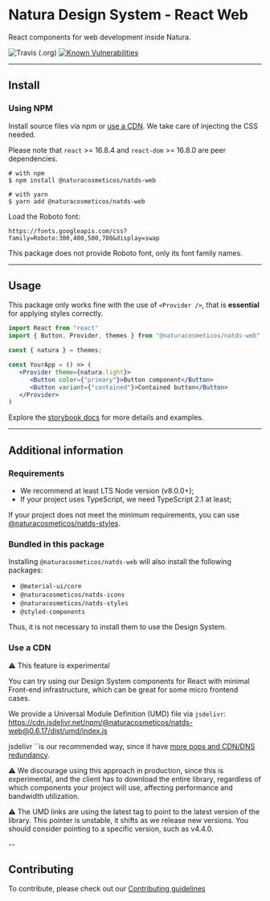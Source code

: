 # Natura Design System - React Web

React components for web development inside Natura.

![Travis (.org)](https://img.shields.io/travis/natura-cosmeticos/natds-js.svg)
[![Known Vulnerabilities](https://snyk.io/test/github/natura-cosmeticos/natds-js/badge.svg?targetFile=package.json)](https://snyk.io/test/github/natura-cosmeticos/natds-js?targetFile=package.json)

---

## Install

### Using NPM

Install source files via npm or [use a CDN](#use-a-cdn). We take care of injecting the CSS needed.

Please note that `react` >= 16.8.4 and `react-dom` >= 16.8.0 are peer dependencies.

```shell script
# with npm
$ npm install @naturacosmeticos/natds-web

# with yarn
$ yarn add @naturacosmeticos/natds-web
```

Load the Roboto font:

```
https://fonts.googleapis.com/css?family=Roboto:300,400,500,700&display=swap
```

This package does not provide Roboto font, only its font family names.

---

## Usage

This package only works fine with the use of `<Provider />`, that is **essential** for applying styles correctly.

```jsx highlight-line="3"
import React from "react"
import { Button, Provider, themes } from "@naturacosmeticos/natds-web"

const { natura } = themes;

const YourApp = () => (
   <Provider theme={natura.light}>
      <Button color={"primary"}>Button component</Button>
      <Button variant={"contained"}>Contained button</Button>
   </Provider>
)
```

Explore the [storybook docs](https://natds-js.netlify.app/) for more details and examples.

---

## Additional information

### Requirements

-  We recommend at least LTS Node version (v8.0.0+);
- If your project uses TypeScript, we need TypeScript 2.1 at least;

If your project does not meet the minimum requirements, you can use [@naturacosmeticos/natds-styles](../styles/README.md).

### Bundled in this package

Installing `@naturacosmeticos/natds-web` will also install the following packages:

- `@material-ui/core`
- `@naturacosmeticos/natds-icons`
- `@naturacosmeticos/natds-styles`
- `@styled-components`

Thus, it is not necessary to install them to use the Design System.

### Use a CDN

⚠️ This feature is experimental

You can try using our Design System components for React with minimal Front-end infrastructure, which can be great for
some micro frontend cases.

We provide a Universal Module Definition (UMD) file via `jsdelivr`:
https://cdn.jsdelivr.net/npm/@naturacosmeticos/natds-web@0.6.17/dist/umd/index.js

jsdelivr ``is our recommended way, since it have [more pops and CDN/DNS redundancy](https://www.jsdelivr.com/network).

⚠️ We discourage using this approach in production, since this is experimental, and the client has to download the
entire library, regardless of which components your project will use, affecting performance and bandwidth utilization.

⚠️ The UMD links are using the latest tag to point to the latest version of the library. This pointer is unstable, it shifts as we release new versions. You should consider pointing to a specific version, such as v4.4.0.

--

## Contributing

To contribute, please check out our [Contributing guidelines](./CONTRIBUTING.md)
